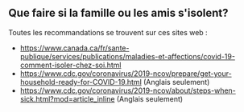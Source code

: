## Que faire si la famille ou les amis s'isolent?

Toutes les recommandations se trouvent sur ces sites web :

- https://www.canada.ca/fr/sante-publique/services/publications/maladies-et-affections/covid-19-comment-isoler-chez-soi.html
- https://www.cdc.gov/coronavirus/2019-ncov/prepare/get-your-household-ready-for-COVID-19.html (Anglais seulement)
- https://www.cdc.gov/coronavirus/2019-ncov/about/steps-when-sick.html?mod=article_inline (Anglais seulement)
